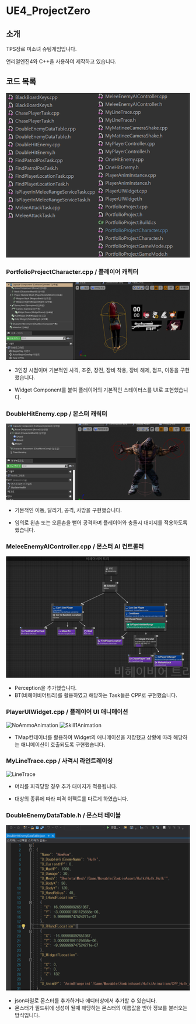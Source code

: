 # UE4_ProjectZero
## 소개
TPS장르 미소녀 슈팅게임입니다.

언리얼엔진4와 C++을 사용하여 제작하고 있습니다.

## 코드 목록
![Code](./img/CodeList.png)



### PortfolioProjectCharacter.cpp / 플레이어 캐릭터
![Player](./img/Player.png)
* 3인칭 시점이며 기본적인 사격, 조준, 장전, 장비 착용, 장비 해제, 점프, 이동을 구현했습니다.

* Widget Component를 붙여 플레이어의 기본적인 스테이터스를 UI로 표현했습니다.

### DoubleHitEnemy.cpp / 몬스터 캐릭터
![Monster](./img/Monster.png)
* 기본적인 이동, 달리기, 공격, 사망을 구현했습니다.

* 임의로 왼손 또는 오른손을 뻗어 공격하며 플레이어와 충돌시 대미지를 적용하도록 했습니다.

### MeleeEnemyAIController.cpp / 몬스터 AI 컨트롤러
![BT](./img/BT.png)
* Perception을 추가했습니다.
* BT(비헤이비어트리)를 활용하였고 해당하는 Task들은 CPP로 구현했습니다.



### PlayerUIWidget.cpp / 플레이어 UI 애니메이션
![NoAmmoAnimation](./img/NoAmmo.gif)
![Skill1Animation](./img/Skill1.gif)

* TMap컨테이너를 활용하여 Widget의 애니메이션을 저장했고 상황에 따라 해당하는 애니메이션이 호출되도록 구현했습니다.

### MyLineTrace.cpp / 사격시 라인트레이싱
![LineTrace](./img/LineTrace.gif)

* 머리를 피격당할 경우 추가 대미지가 적용됩니다.

* 대상의 종류에 따라 피격 이펙트를 다르게 하였습니다.

### DoubleEnemyDataTable.h / 몬스터 테이블
![DataTable](./img/DataTable.png)
* json파일로 몬스터를 추가하거나 에디터상에서 추가할 수 있습니다.
* 몬스터가 필드위에 생성이 될때 해당하는 몬스터의 이름값을 받아 정보를 불러오는 방식입니다.
